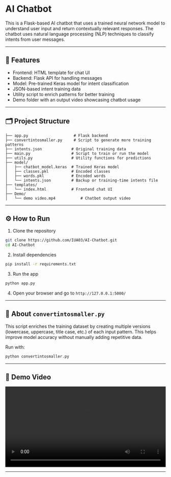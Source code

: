 # AI Chatbot

This is a Flask-based AI chatbot that uses a trained neural network model to understand user input and return contextually relevant responses. The chatbot uses natural language processing (NLP) techniques to classify intents from user messages.

---

## 🔧 Features

* Frontend: HTML template for chat UI
* Backend: Flask API for handling messages
* Model: Pre-trained Keras model for intent classification
* JSON-based intent training data
* Utility script to enrich patterns for better training
* Demo folder with an output video showcasing chatbot usage

---

## 🗂️ Project Structure

```
├── app.py                    # Flask backend
├── convertintosmaller.py     # Script to generate more training patterns
├── intents.json             # Original training data
├── main.py                  # Script to train or run the model
├── utils.py                 # Utility functions for predictions
├── model/
│   ├── chatbot_model.keras  # Trained Keras model
│   ├── classes.pkl          # Encoded classes
│   ├── words.pkl            # Encoded words
│   └── intents.json         # Backup or training-time intents file
├── templates/
│   └── index.html           # Frontend chat UI
├── Demo/
│   └── demo video.mp4           # Chatbot output video 
```

---

## ⚙️ How to Run

1. Clone the repository

```bash
git clone https://github.com/IUA03/AI-Chatbot.git
cd AI-Chatbot
```

2. Install dependencies

```bash
pip install -r requirements.txt
```

3. Run the app

```bash
python app.py
```

4. Open your browser and go to `http://127.0.0.1:5000/`

---

## 🧠 About `convertintosmaller.py`

This script enriches the training dataset by creating multiple versions (lowercase, uppercase, title case, etc.) of each input pattern. This helps improve model accuracy without manually adding repetitive data.

Run with:

```bash
python convertintosmaller.py
```

---

## 🎥 Demo Video

<video controls width="100%">
  <source src="https://github.com/IUA03/AI-Chatbot/raw/main/Demo/demo%20video.mp4" type="video/mp4">
  Your browser does not support the video tag.
</video>

---

